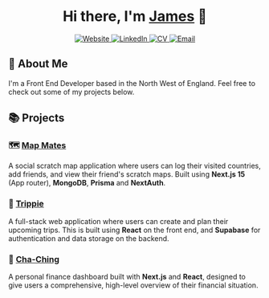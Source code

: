 <h1 align="center">
Hi there, I'm <a href="https://www.hollos.dev/" target="_blank" rel="noreferrer">James</a> 👋
</h1>

<p align="center">
  <!-- Website -->
  <a href="https://www.hollos.dev" target="_blank" rel="noreferrer">
    <img src="https://img.shields.io/badge/Website-blue?style=for-the-badge&logo=google-chrome&logoColor=white" alt="Website" />
  </a>
  <!-- LinkedIn -->
  <a href="https://www.linkedin.com/in/jameshollos/" target="_blank" rel="noreferrer">
    <img src="https://img.shields.io/badge/LinkedIn-blue?style=for-the-badge&logo=linkedin&logoColor=white" alt="LinkedIn" />
  </a>
  <!-- CV -->
  <a href="https://docs.google.com/document/d/1oyvcs0QedE0r51hbFRKaPZZ5kCeAw0wXMeRfH11n_O8/edit?tab=t.0" target="_blank" rel="noreferrer">
    <img src="https://img.shields.io/badge/CV-blue?style=for-the-badge&logo=google-docs&logoColor=white" alt="CV" />
  </a>
  <!-- Email -->
  <a href="mailto:hollosj99@gmail.com" target="_blank" rel="noreferrer">
    <img src="https://img.shields.io/badge/Email-blue?style=for-the-badge&logo=gmail&logoColor=white" alt="Email" />
  </a>
</p>

## 📝 About Me

I'm a Front End Developer based in the North West of England. Feel free to check out some of my projects below.

## 📚 Projects

### 🗺️ [Map Mates](https://www.hollos.dev/projects/map-mates)

A social scratch map application where users can log their visited countries, add friends, and view their friend's scratch maps. Built using **Next.js 15** (App router), **MongoDB**, **Prisma** and **NextAuth**.

### 📌 [Trippie](https://www.hollos.dev/projects/trippie)

A full-stack web application where users can create and plan their upcoming trips. This is built using **React** on the front end, and **Supabase** for authentication and data storage on the backend.

### 💸 [Cha-Ching](https://www.hollos.dev/projects/cha-ching)

A personal finance dashboard built with **Next.js** and **React**, designed to give users a comprehensive, high-level overview of their financial situation.
